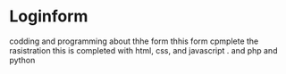 # Loginform
codding and programming about thhe form
thhis form cpmplete the rasistration
this is completed with html, css, and javascript .
and php and python
